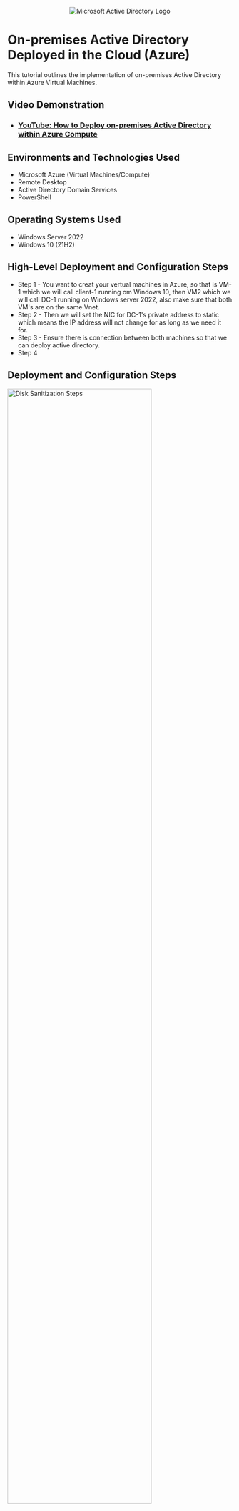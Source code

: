 <p align="center">
<img src="https://i.imgur.com/pU5A58S.png" alt="Microsoft Active Directory Logo"/>
</p>

<h1>On-premises Active Directory Deployed in the Cloud (Azure)</h1>
This tutorial outlines the implementation of on-premises Active Directory within Azure Virtual Machines.<br />


<h2>Video Demonstration</h2>

- ### [YouTube: How to Deploy on-premises Active Directory within Azure Compute](https://www.youtube.com)

<h2>Environments and Technologies Used</h2>

- Microsoft Azure (Virtual Machines/Compute)
- Remote Desktop
- Active Directory Domain Services
- PowerShell

<h2>Operating Systems Used </h2>

- Windows Server 2022
- Windows 10 (21H2)

<h2>High-Level Deployment and Configuration Steps</h2>

- Step 1 - You want to creat your vertual machines in Azure, so that is VM-1 which we will call client-1 running om Windows 10, then VM2 which we will call DC-1 running on Windows server 2022, also make sure that both VM's are on the same Vnet.
- Step 2 - Then we will set the NIC for DC-1's private address to static which means the IP address will not change for as long as we need it for.
- Step 3 - Ensure there is connection between both machines so that we can deploy active directory.
- Step 4

<h2>Deployment and Configuration Steps</h2>

<p>
<img src="https://i.imgur.com/rAap82H.png" height="80%" width="80%" alt="Disk Sanitization Steps"/>
</p>
<p>
Here you can see that we created both machines in Azure, they are both up and running.
</p>
<br />

<p>
<img src="https://i.imgur.com/qWz7eNd.png" height="80%" width="80%" alt="Disk Sanitization Steps"/>
</p>
<p>
So after creating the vertual machines we went in to change DC-1's NIC private IP address to static, to ensure that for as long as we need it, it does't change, to do this, in the Azure portal you will click on to DC-1, network, Network Interface, ipconfig, then you will change the status from dynamic to static.
</p>
<br />

<p>
<img src="https://i.imgur.com/0x3475T.png" height="80%" width="80%" alt="Disk Sanitization Steps"/>
</p>
<p>
After ensuring that DC-1's private IP address was changed from dynamic to static, we signed into DC-1 and enabled ICMPV4 communication between DC-1 and Client-1 in DC-1's local firewall, how we managed to this was after siginging in we hit the windows key, then typed wf.msc (miscrosft common console document) or you can also type in windows defender firwall, click on inbound rules, scrool over to protocals and sort to ICMPV4, and enable communication.
</p>
<br />

<img src=https://i.imgur.com/tBz0HCy.png" height="80%" width="80%" alt="Disk Sanitization Steps"/>
</p>
<br />
So we signed into Client-1 to check the connectivity between DC-1 and Client-1 to do this, once you've signed into Client-1 tap the windows key and type command prompt, then ping DC-1's private IP address. 
